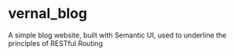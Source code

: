 # vernal_blog
A simple blog website, built with Semantic UI, used to underline the principles of RESTful Routing 
